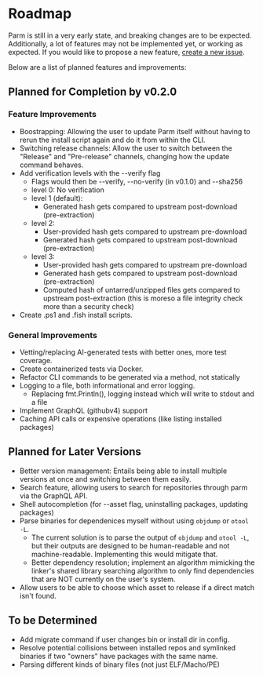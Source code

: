 # Roadmap

Parm is still in a very early state, and breaking changes are to be expected. Additionally, a lot of features may not be implemented yet, or working as expected. If you would like to propose a new feature, [create a new issue](https://github.com/yhoundz/parm/issues/new).

Below are a list of planned features and improvements:

## Planned for Completion by v0.2.0

### Feature Improvements
- Boostrapping: Allowing the user to update Parm itself without having to rerun the install script again and do it from within the CLI.
- Switching release channels: Allow the user to switch between the "Release" and "Pre-release" channels, changing how the update command behaves.
- Add verification levels with the --verify flag
	- Flags would then be --verify, --no-verify (in v0.1.0) and --sha256
	- level 0: No verification
	- level 1 (default):
		* Generated hash gets compared to upstream post-download (pre-extraction)
	- level 2:
		* User-provided hash gets compared to upstream pre-download
		* Generated hash gets compared to upstream post-download (pre-extraction)
	- level 3:
		* User-provided hash gets compared to upstream pre-download
		* Generated hash gets compared to upstream post-download (pre-extraction)
		* Computed hash of untarred/unzipped files gets compared to upstream post-extraction (this is moreso a file integrity check more than a security check)
- Create .ps1 and .fish install scripts.

### General Improvements
- Vetting/replacing AI-generated tests with better ones, more test coverage.
- Create containerized tests via Docker.
- Refactor CLI commands to be generated via a method, not statically
- Logging to a file, both informational and error logging.
	- Replacing fmt.Println(), logging instead which will write to stdout and a file
- Implement GraphQL (githubv4) support
- Caching API calls or expensive operations (like listing installed packages)

## Planned for Later Versions
- Better version management: Entails being able to install multiple versions at once and switching between them easily.
- Search feature, allowing users to search for repositories through parm via the GraphQL API.
- Shell autocompletion (for --asset flag, uninstalling packages, updating packages)
- Parse binaries for dependenices myself without using `objdump` or `otool -L`.
	- The current solution is to parse the output of `objdump` and `otool -L`, but their outputs are designed to be human-readable and not machine-readable. Implementing this would mitigate that.
	- Better dependency resolution; implement an algorithm mimicking the linker's shared library searching algorithm to only find dependencies that are NOT currently on the user's system.
- Allow users to be able to choose which asset to release if a direct match isn't found.

## To be Determined
- Add migrate command if user changes bin or install dir in config.
- Resolve potential collisions between installed repos and symlinked binaries if two "owners" have packages with the same name.
- Parsing different kinds of binary files (not just ELF/Macho/PE)
